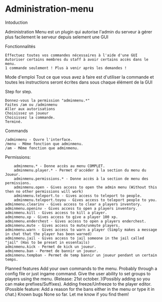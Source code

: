 # Administration-menu


Intoduction

Administration Menu est un plugin qui autorise l'admin du serveur à gérer plus facilement le serveur depuis selement une GUI

Fonctionnalités


    Effectuez toutes vos commandes nécessaires à l'aide d'une GUI
    Autoriser certains membres du staff à avoir certains accès dans le menu.
    1 commande seulement ! Plus à venir après les demandes !
    
    
Mode d'emploi
Tout ce que vous avez à faire est d'utiliser la commande et toutes les instructions seront écrites dans sous chaque élément de la GUI

Step for step.


	Donnez-vous la permission "adminmenu.*"
	Faites /am ou /adminmenu
	Aller aux autorisations
	Choisissez un joueur
	Choisissez la commande.
	Terminé.
Commands


	/adminmenu - Ouvre l'interface.
	/menu - Même fonction que adminmenu.
	/am - Même fonction que adminmenu.
Permissions:

    	adminmenu.* - Donne accès au menu COMPLET.
    	adminmenu.player.* - Permet d'accéder à la section du menu du Joueur.
    	adminmenu.permissions.* - Donne accès à la section de menu des permissions.
    	adminmenu.open - Gives access to open the admin menu (Without this then no other permissions will work)
    	adminmenu.teleport.to - Gives access to teleport to people.
    	adminmenu.teleport.toyou - Gives access to teleport people to you.
	adminmenu.clearinv - Gives access to clear a players inventory.
	adminmenu.openinv - Gives access to open a players inventory.
	adminmenu.kill - Gives access to kill a player.
	adminmenu.xp - Gives access to give a player 100 xp.
	adminmenu.enderchest - Gives access to open a players enderchest.
	adminmenu.mute - Gives access to mute/unmute players.
	adminmenu.warn - Gives access to warn a player (Simply makes a message in chat that the player has been warned)
	adminmenu.jail - Gives access to jail someone in the jail called "jail" (Has to be preset in essentails)
	adminmenu.kick - Permet de kick un joueur.
	adminmenu.ban - Permet de bannir un joueur.
	adminmenu.tempban - Permet de temp bannir un joueur pendant un certain temps.
Planned features
Add your own commands to the menu. Probably through a config file or just ingame command.
Give the user ability to set groups to players using the menu. (Release: 21st october. )(Possibly adding so you can make prefixes/Suffixes).
Adding freeze/Unfreeze to the player editor.
(Possible feature: Add a reason for the bans either in the menu or type it in chat.)
Known bugs
None so far. Let me know if you find them!
